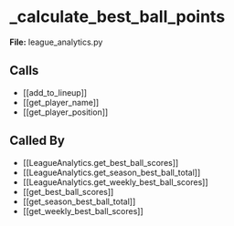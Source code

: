 # _calculate_best_ball_points

**File:** league_analytics.py

## Calls

- [[add_to_lineup]]
- [[get_player_name]]
- [[get_player_position]]

## Called By

- [[LeagueAnalytics.get_best_ball_scores]]
- [[LeagueAnalytics.get_season_best_ball_total]]
- [[LeagueAnalytics.get_weekly_best_ball_scores]]
- [[get_best_ball_scores]]
- [[get_season_best_ball_total]]
- [[get_weekly_best_ball_scores]]

